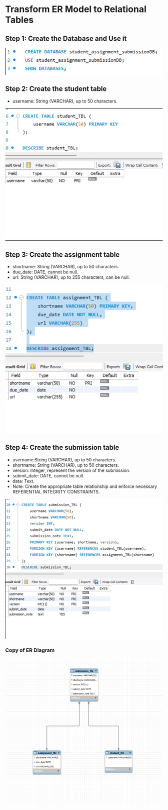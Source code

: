 # Transform ER Model to Relational Tables

## Step 1: Create the Database and Use it

<img src="images/submissionDB.png" alt="alt text" width="600">

## Step 2: Create the student table

- username: String (VARCHAR), up to 50 characters.
  
<img src="images/Student tbl.png" alt="alt text" width="600">


## Step 3: Create the assignment table

- shortname: String (VARCHAR), up to 50 characters.
- due_date: DATE, cannot be null.
- url: String (VARCHAR), up to 255 characters, can be null.
  
<img src="images/assignment tbl.png" alt="alt text" width="600">


## Step 4: Create the submission table

- username:String (VARCHAR), up to 50 characters.
- shortname: String (VARCHAR), up to 50 characters.
- version: Integer, represent the version of the submission.
- submit_date: DATE, cannot be null.
- data: Text.
- Note: Create the appropriate table relationship and enforce necessary REFERENTIAL INTEGRITY CONSTRAINTS.
  
 <img src="images/submission tbl.png" alt="alt text" width="600">


### Copy of ER Diagram

  <img src="images/ERD.png" alt="alt text" width="600">

  


